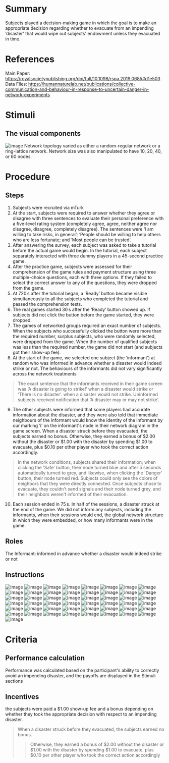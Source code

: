 # Summary
Subjects played a decision-making game in which the goal is to make an appropriate decision regarding whether to evacuate from an impending ‘disaster’ that would wipe out subjects' endowment unless they evacuated in time. 

# References
Main Paper: https://royalsocietypublishing.org/doi/full/10.1098/rspa.2019.0685#d1e503
Data Files: https://humannaturelab.net/publications/collective-communication-and-behaviour-in-response-to-uncertain-danger-in-network-experiments

# Stimuli
## The visual components
![image](https://user-images.githubusercontent.com/78745728/117169986-9b2cbf00-ad97-11eb-84d7-66849fa6f64d.png)
Network topology varied as either a random-regular network or a ring-lattice network. Network size was also manipulated to have 10, 20, 40, or 60 nodes.

# Procedure
## Steps
1. Subjects were recruited via mTurk 
2. At the start, subjects were required to answer whether they agree or disagree with three sentences to evaluate their personal preference with a five-level rating system (completely agree, agree, neither agree nor disagree, disagree, completely disagree). The sentences were ‘I am willing to take risks, in general’; ‘People should be willing to help others who are less fortunate; and ‘Most people can be trusted’.
3. After answering the survey, each subject was asked to take a tutorial before the actual game would begin. In the tutorial, each subject separately interacted with three dummy players in a 45-second practice game.
4. After the practice game, subjects were assessed for their comprehension of the game rules and payment structure using three multiple-choice questions, each with three options. If they failed to select the correct answer to any of the questions, they were dropped from the game. 
5. At 720 s after the tutorial began, a ‘Ready’ button became visible simultaneously to all the subjects who completed the tutorial and passed the comprehension tests. 
6. The real games started 30 s after the ‘Ready’ button showed up. If subjects did not click the button before the game started, they were dropped. 
7. The games of networked groups required an exact number of subjects. When the subjects who successfully clicked the button were more than the required number, surplus subjects, who were randomly selected, were dropped from the game. When the number of qualified subjects was less than the required number, the game did not start (and subjects got their show-up fee). 
8. At the start of the game, we selected one subject (the ‘informant’) at random who was informed in advance whether a disaster would indeed strike or not. The behaviours of the informants did not vary significantly across the network treatments
>  The exact sentence that the informants received in their game screen was ‘A disaster is going to strike!’ when a disaster would strike or ‘There is no disaster’. when a disaster would not strike. Uninformed subjects received notification that ‘A disaster may or may not strike’.
9. The other subjects were informed that some players had accurate information about the disaster, and they were also told that immediate neighbours of the informant would know the identity of the informant by our marking ‘i’ on the informant's node in their network diagram in the game screen. When a disaster struck before they evacuated, the subjects earned no bonus. Otherwise, they earned a bonus of $2.00 without the disaster or $1.00 with the disaster by spending $1.00 to evacuate, plus $0.10 per other player who took the correct action accordingly.
>  In the network conditions, subjects shared their information; when clicking the 'Safe' button, their node turned blue and after 5 seconds automatically turned to grey, and likewise, when clicking the 'Danger' button, their node turned red. Subjects could only see the colors of neighbors that they were directly connected. Once subjects chose to evacuate, they couldn't send signals and their node turned grey, and their neighbors weren't informed of their evacuation.
10. Each session ended in 75 s. In half of the sessions, a disaster struck at the end of the game. We did not inform any subjects, including the informants, when their sessions would end, the global network structure in which they were embedded, or how many informants were in the game.

## Roles 
The Informant: informed in advance whether a disaster would indeed strike or not

## Instructions
![image](https://user-images.githubusercontent.com/78745728/117552056-45fee080-b017-11eb-8b89-08d87f66512b.png)
![image](https://user-images.githubusercontent.com/78745728/117552072-5b740a80-b017-11eb-9034-9103135a98e3.png)
![image](https://user-images.githubusercontent.com/78745728/117552075-6169eb80-b017-11eb-8d0e-6f7209045bc7.png)
![image](https://user-images.githubusercontent.com/78745728/117552078-662e9f80-b017-11eb-947b-e5417a51fb5b.png)
![image](https://user-images.githubusercontent.com/78745728/117552082-6a5abd00-b017-11eb-8749-2867a3c47c25.png)
![image](https://user-images.githubusercontent.com/78745728/117552086-70e93480-b017-11eb-81af-36766848e133.png)
![image](https://user-images.githubusercontent.com/78745728/117552088-75155200-b017-11eb-922a-851e4957a23b.png)
![image](https://user-images.githubusercontent.com/78745728/117552091-79da0600-b017-11eb-8b5d-8a16decde508.png)
![image](https://user-images.githubusercontent.com/78745728/117552098-7d6d8d00-b017-11eb-8877-cfa9c06bae10.png)
![image](https://user-images.githubusercontent.com/78745728/117552101-8199aa80-b017-11eb-9674-8bd9544fc7c5.png)
![image](https://user-images.githubusercontent.com/78745728/117552104-85c5c800-b017-11eb-966e-39153c7920f2.png)
![image](https://user-images.githubusercontent.com/78745728/117552110-9118f380-b017-11eb-9a40-2d34de51cd8f.png)
![image](https://user-images.githubusercontent.com/78745728/117552113-95dda780-b017-11eb-81b9-ca51f4d67fe6.png)
![image](https://user-images.githubusercontent.com/78745728/117552120-9c6c1f00-b017-11eb-8089-b795cc417c9d.png)
![image](https://user-images.githubusercontent.com/78745728/117552125-a1c96980-b017-11eb-9dc8-02cb8df7fbe5.png)
![image](https://user-images.githubusercontent.com/78745728/117552131-a726b400-b017-11eb-84ea-880fda4f54fa.png)
![image](https://user-images.githubusercontent.com/78745728/117552138-b0178580-b017-11eb-962e-af01bf23dfcb.png)
![image](https://user-images.githubusercontent.com/78745728/117552143-b6a5fd00-b017-11eb-9562-2cc74d8cba7b.png)
![image](https://user-images.githubusercontent.com/78745728/117552150-bb6ab100-b017-11eb-8482-9e01b235a8e7.png)
![image](https://user-images.githubusercontent.com/78745728/117552154-c02f6500-b017-11eb-94d0-fbd3207811db.png)
![image](https://user-images.githubusercontent.com/78745728/117552158-c6bddc80-b017-11eb-975d-32e24bbd11a4.png)
![image](https://user-images.githubusercontent.com/78745728/117552201-f66ce480-b017-11eb-9793-6dc13483f9a2.png)
![image](https://user-images.githubusercontent.com/78745728/117552203-fa990200-b017-11eb-9d34-c1bcc9f6de69.png)
![image](https://user-images.githubusercontent.com/78745728/117552210-fec51f80-b017-11eb-9b5b-769b931cae72.png)
![image](https://user-images.githubusercontent.com/78745728/117552215-0389d380-b018-11eb-86aa-71c7522920da.png)
![image](https://user-images.githubusercontent.com/78745728/117552220-08e71e00-b018-11eb-9bfe-6f11c903a23d.png)
![image](https://user-images.githubusercontent.com/78745728/117552223-0c7aa500-b018-11eb-863b-409f8d74a905.png)
![image](https://user-images.githubusercontent.com/78745728/117552226-11d7ef80-b018-11eb-9e43-d163832c29e5.png)
![image](https://user-images.githubusercontent.com/78745728/117552231-169ca380-b018-11eb-9923-17aa9ac3c503.png)
![image](https://user-images.githubusercontent.com/78745728/117552236-1ac8c100-b018-11eb-8248-76735b303f5d.png)
![image](https://user-images.githubusercontent.com/78745728/117552242-22886580-b018-11eb-8c8f-4c6f7814b101.png)
![image](https://user-images.githubusercontent.com/78745728/117552245-25835600-b018-11eb-84ed-87d414b7269b.png)
![image](https://user-images.githubusercontent.com/78745728/117552248-2a480a00-b018-11eb-98de-62e4f0806036.png)
![image](https://user-images.githubusercontent.com/78745728/117552251-2ddb9100-b018-11eb-96be-a0384b8f897d.png)
![image](https://user-images.githubusercontent.com/78745728/117552254-316f1800-b018-11eb-8367-5f3394997332.png)
![image](https://user-images.githubusercontent.com/78745728/117552257-359b3580-b018-11eb-8bc1-bbd781e8086b.png)
![image](https://user-images.githubusercontent.com/78745728/117552260-39c75300-b018-11eb-80cb-efb1cbad42fc.png)
![image](https://user-images.githubusercontent.com/78745728/117552264-3fbd3400-b018-11eb-90d9-485df8277a87.png)
![image](https://user-images.githubusercontent.com/78745728/117552266-4481e800-b018-11eb-8609-6dd7824d0fab.png)
![image](https://user-images.githubusercontent.com/78745728/117552267-48156f00-b018-11eb-866b-ecba2f184c65.png)
![image](https://user-images.githubusercontent.com/78745728/117552273-4cda2300-b018-11eb-9afc-ef7f279bd076.png)
![image](https://user-images.githubusercontent.com/78745728/117552277-51064080-b018-11eb-9f07-cff254f1d5f2.png)
![image](https://user-images.githubusercontent.com/78745728/117552283-595e7b80-b018-11eb-92ca-856f0ba55347.png)
![image](https://user-images.githubusercontent.com/78745728/117552286-5cf20280-b018-11eb-9d3c-bb9a1f1ddd20.png)
![image](https://user-images.githubusercontent.com/78745728/117552288-61b6b680-b018-11eb-925d-155435fe6f16.png)
![image](https://user-images.githubusercontent.com/78745728/117552292-65e2d400-b018-11eb-814a-286893b0ac32.png)
![image](https://user-images.githubusercontent.com/78745728/117552295-6a0ef180-b018-11eb-8992-598b6d6d965d.png)
![image](https://user-images.githubusercontent.com/78745728/117552297-6da27880-b018-11eb-9730-6f19e78d3592.png)
![image](https://user-images.githubusercontent.com/78745728/117552299-7135ff80-b018-11eb-8864-0edf6ee753e7.png)


# Criteria
## Performance calculation
Performance was calculated based on the participant's ability to correctly avoid an impending disaster, and the payoffs are displayed in the Stimuli sections

## Incentives
the subjects were paid a $1.00 show-up fee and a bonus depending on whether they took the appropriate decision with respect to an impending disaster.
> When a disaster struck before they evacuated, the subjects earned no bonus. 
> > Otherwise, they earned a bonus of $2.00 without the disaster or $1.00 with the disaster by spending $1.00 to evacuate, plus $0.10 per other player who took the correct action accordingly
